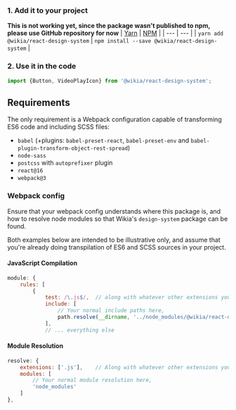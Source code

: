 ### 1. Add it to your project
**This is not working yet, since the package wasn't published to npm, please use
GitHub repository for now**
| [Yarn](https://yarnpkg.com/en/) | [NPM](https://www.npmjs.com/) |
| --- | --- |
| `yarn add @wikia/react-design-system` | `npm install --save @wikia/react-design-system` |

### 2. Use it in the code
```js static
import {Button, VideoPlayIcon} from '@wikia/react-design-system';
```

## Requirements
The only requirement is a Webpack configuration capable of transforming ES6 code and including SCSS files:
- `babel` (+plugins: `babel-preset-react`, `babel-preset-env` and `babel-plugin-transform-object-rest-spread`)
- `node-sass`
- `postcss` with `autoprefixer` plugin
- `react@16`
- `webpack@3`

### Webpack config
Ensure that your webpack config understands where this package is, and how to resolve node modules so that Wikia's `design-system` package can be found.

Both examples below are intended to be illustrative only, and assume that you're already doing transpilation of ES6 and SCSS sources in your project.

#### JavaScript Compilation
```js static
module: {
    rules: [
        {
            test: /\.js$/,  // along with whatever other extensions you're transpiling from ES6
            include: [
                // Your normal include paths here,
                path.resolve(__dirname, '../node_modules/@wikia/react-design-system'),
            ],
            // ... everything else
```

#### Module Resolution
```js static
resolve: {
    extensions: ['.js'],    // Along with whatever other extensions you're transpiling from ES6
    modules: [
        // Your normal module resolution here,
        'node_modules'
    ]
},
```
